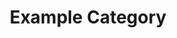 ---
title: Example Category
description: A description of this category
draft: true
image:

# Badge style
style:
    background: "#2a9d8f"
    color: "#fff"
---